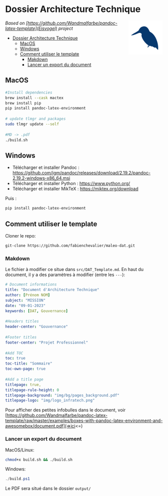 # Dossier Architecture Technique

<img src="icon.png" align="right" height="110"/>

*Based on [https://github.com/Wandmalfarbe/pandoc-latex-template](Eisvogel) project*

- [Dossier Architecture Technique](#dossier-architecture-technique)
  - [MacOS](#macos)
  - [Windows](#windows)
  - [Comment utiliser le template](#comment-utiliser-le-template)
    - [Makdown](#makdown)
    - [Lancer un export du document](#lancer-un-export-du-document)

## MacOS

```bash
#Install dependencies
brew install --cask mactex
brew install pip
pip install pandoc-latex-environment

# update tlmgr and packages
sudo tlmgr update --self

#MD -> .pdf
./build.sh
```

## Windows

- Télécharger et installer Pandoc : <https://github.com/jgm/pandoc/releases/download/2.19.2/pandoc-2.19.2-windows-x86_64.msi>
- Télécharger et installer Python : <https://www.python.org/>
- Télécharger et installer MikTeX : <https://miktex.org/download>

Puis :

```powershell
pip install pandoc-latex-environment
```

## Comment utiliser le template

Cloner le repo:

```bash
git-clone https://github.com/fabienchevalier/maleo-dat.git
```

### Makdown

Le fichier à modifier ce situe dans `src/DAT_Template.md`. En haut du document, il y a des paramètres à modifier (entre les `---`):

```yaml
# Document informations
title: "Document d'Architecture Technique"
author: [Prénom NOM]
subject: "MISSION"
date: "09-01-2023"
keywords: [DAT, Gouvernance]

#Headers titles
header-center: "Gouvernance"

#Footer titles
footer-center: "Projet Professionnel"

#Add TOC
toc: true
toc-title: "Sommaire"
toc-own-page: true

#Add a title page
titlepage: true,
titlepage-rule-height: 0
titlepage-background: "img/bg/pages_background.pdf"
titlepage-logo: "img/logo_infratech.png"
```

Pour afficher des petites infobulles dans le document, voir [https://github.com/Wandmalfarbe/pandoc-latex-template/raw/master/examples/boxes-with-pandoc-latex-environment-and-awesomebox/document.pdf](=>ici<=)

### Lancer un export du document

MacOS/Linux:

```bash
chmod+x build.sh && ./build.sh
```

Windows:

```powershell
./build.ps1
```

Le PDF sera situé dans le dossier `output/`
